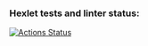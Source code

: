 ### Hexlet tests and linter status:
[![Actions Status](https://github.com/MaryanSemakova/frontend-project-44/workflows/hexlet-check/badge.svg)](https://github.com/MaryanSemakova/frontend-project-44/actions)